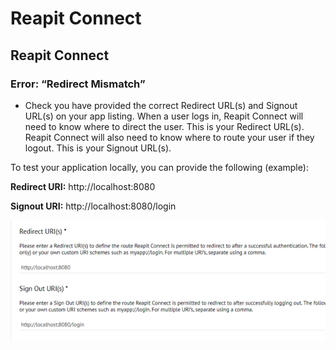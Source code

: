 # Reapit Connect

## **Reapit Connect**

### **Error: “Redirect Mismatch”**

* Check you have provided the correct Redirect URL\(s\) and Signout URL\(s\) on your app listing. When a user logs in, Reapit Connect will need to know where to direct the user. This is your Redirect URL\(s\). Reapit Connect will also need to know where to route your user if they logout. This is your Signout URL\(s\).

To test your application locally, you can provide the following \(example\):

**Redirect URI:** http://localhost:8080

**Signout URI:** http://localhost:8080/login

![](../.gitbook/assets/image%20%28103%29.png)



